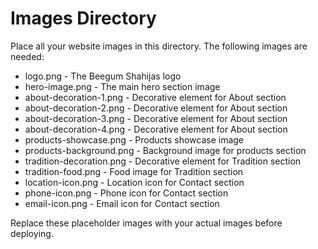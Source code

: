 # Images Directory

Place all your website images in this directory. The following images are needed:

- logo.png - The Beegum Shahijas logo
- hero-image.png - The main hero section image
- about-decoration-1.png - Decorative element for About section
- about-decoration-2.png - Decorative element for About section
- about-decoration-3.png - Decorative element for About section
- about-decoration-4.png - Decorative element for About section
- products-showcase.png - Products showcase image
- products-background.png - Background image for products section
- tradition-decoration.png - Decorative element for Tradition section
- tradition-food.png - Food image for Tradition section
- location-icon.png - Location icon for Contact section
- phone-icon.png - Phone icon for Contact section
- email-icon.png - Email icon for Contact section

Replace these placeholder images with your actual images before deploying.
